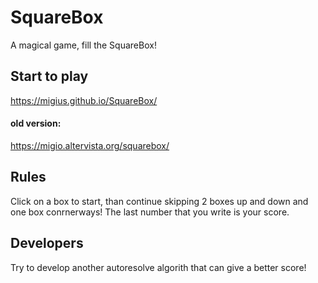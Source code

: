 # SquareBox
A magical game, fill the SquareBox!

## Start to play
https://migius.github.io/SquareBox/

#### old version:
https://migio.altervista.org/squarebox/

## Rules
Click on a box to start, than continue skipping 2 boxes up and down and one box conrnerways! The last number that you write is your score.

## Developers
Try to develop another autoresolve algorith that can give a better score!


